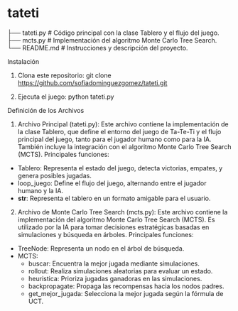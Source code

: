 # tateti

├── tateti.py          # Código principal con la clase Tablero y el flujo del juego. <br/>
├── mcts.py          # Implementación del algoritmo Monte Carlo Tree Search. <br/>
└── README.md        # Instrucciones y descripción del proyecto. <br/>

Instalación
1. Clona este repositorio:
   git clone https://github.com/sofiadominguezgomez/tateti.git

3. Ejecuta el juego:
   python tateti.py

Definición de los Archivos
1. Archivo Principal (tateti.py): Este archivo contiene la implementación de la clase Tablero, que define el entorno del juego de Ta-Te-Ti y el flujo principal del juego, tanto para el jugador humano como para la IA. También incluye la integración con el algoritmo Monte Carlo Tree Search (MCTS). Principales funciones:
- Tablero: Representa el estado del juego, detecta victorias, empates, y genera posibles jugadas.
- loop_juego: Define el flujo del juego, alternando entre el jugador humano y la IA.
- __str__: Representa el tablero en un formato amigable para el usuario.

2. Archivo de Monte Carlo Tree Search (mcts.py): Este archivo contiene la implementación del algoritmo Monte Carlo Tree Search (MCTS). Es utilizado por la IA para tomar decisiones estratégicas basadas en simulaciones y búsqueda en árboles. Principales funciones:
- TreeNode: Representa un nodo en el árbol de búsqueda.
- MCTS:
	- buscar: Encuentra la mejor jugada mediante simulaciones.
	- rollout: Realiza simulaciones aleatorias para evaluar un estado.
	- heuristica: Prioriza jugadas ganadoras en las simulaciones.
	- backpropagate: Propaga las recompensas hacia los nodos padres.
	- get_mejor_jugada: Selecciona la mejor jugada según la fórmula de UCT.

